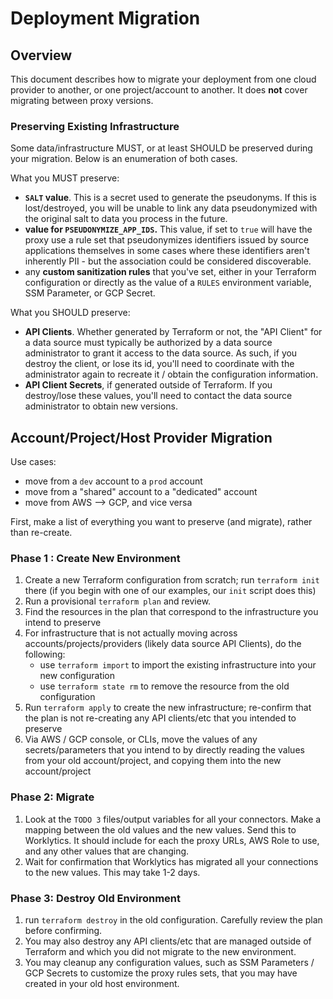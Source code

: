 # Deployment Migration

## Overview
This document describes how to migrate your deployment from one cloud provider to another, or
one project/account to another. It does **not** cover migrating between proxy versions.

### Preserving Existing Infrastructure

Some data/infrastructure MUST, or at least SHOULD be preserved during your migration. Below is
an enumeration of both cases.

What you MUST preserve:
  - **`SALT` value**. This is a secret used to generate the pseudonyms. If this is lost/destroyed,
    you will be unable to link any data pseudonymized with the original salt to data you process in
    the future.
  - **value for `PSEUDONYMIZE_APP_IDS`.** This value, if set to `true` will have the proxy use a rule
    set that pseudonymizes identifiers issued by source applications themselves in some cases where
    these identifiers aren't inherently PII - but the association could be considered discoverable.
  - any **custom sanitization rules** that you've set, either in your Terraform configuration
    or directly as the value of a `RULES` environment variable, SSM Parameter, or GCP Secret.

What you SHOULD preserve:
  - **API Clients**. Whether generated by Terraform or not, the "API Client" for a data source must
    typically be authorized by a data source administrator to grant it access to the data source. As
    such, if you destroy the client, or lose its id, you'll need to coordinate with the administrator
    again to recreate it / obtain the configuration information.
  - **API Client Secrets**, if generated outside of Terraform. If you destroy/lose these values,
    you'll need to contact the data source administrator to obtain new versions.

## Account/Project/Host Provider Migration

Use cases:
  - move from a `dev` account to a `prod` account
  - move from a "shared" account to a "dedicated" account
  - move from AWS --> GCP, and vice versa

First, make a list of everything you want to preserve (and migrate), rather than re-create.


### Phase 1 : Create New Environment
  1. Create a new Terraform configuration from scratch; run `terraform init` there (if you begin
     with one of our examples, our `init` script does this)
  2. Run a provisional `terraform plan` and review.
  3. Find the resources in the plan that correspond to the infrastructure you intend to preserve
  4. For infrastructure that is not actually moving across accounts/projects/providers (likely data
     source API Clients), do the following:
       - use `terraform import` to import the existing infrastructure into your new configuration
       - use `terraform state rm` to remove the resource from the old configuration
  5. Run `terraform apply` to create the new infrastructure; re-confirm that the plan is not
     re-creating any API clients/etc that you intended to preserve
  6. Via AWS / GCP console, or CLIs, move the values of any secrets/parameters that you intend to
     by directly reading the values from your old account/project, and copying them into the new
     account/project


### Phase 2: Migrate
   1. Look at the `TODO 3` files/output variables for all your connectors.  Make a mapping between
      the old values and the new values. Send this to Worklytics. It should include for each the
      proxy URLs, AWS Role to use, and any other values that are changing.
   2. Wait for confirmation that Worklytics has migrated all your connections to the new values.
      This may take 1-2 days.



### Phase 3: Destroy Old Environment
  1. run `terraform destroy` in the old configuration. Carefully review the plan before
     confirming.
  2. You may also destroy any API clients/etc that are managed outside of Terraform and which you
     did not migrate to the new environment.
  3. You may cleanup any configuration values, such as SSM Parameters / GCP Secrets to customize
     the proxy rules sets, that you may have created in your old host environment.

